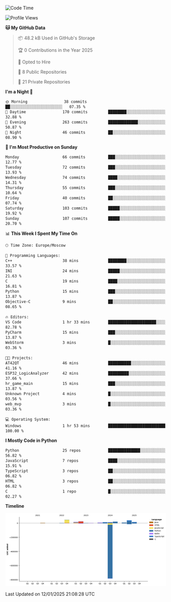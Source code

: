 <!--START_SECTION:waka-->
![Code Time](http://img.shields.io/badge/Code%20Time-582%20hrs%2017%20mins-blue)

![Profile Views](http://img.shields.io/badge/Profile%20Views-3-blue)

**🐱 My GitHub Data** 

> 📦 48.2 kB Used in GitHub's Storage 
 > 
> 🏆 0 Contributions in the Year 2025
 > 
> 💼 Opted to Hire
 > 
> 📜 8 Public Repositories 
 > 
> 🔑 21 Private Repositories 
 > 
**I'm a Night 🦉** 

```text
🌞 Morning                38 commits          ██░░░░░░░░░░░░░░░░░░░░░░░   07.35 % 
🌆 Daytime                170 commits         ████████░░░░░░░░░░░░░░░░░   32.88 % 
🌃 Evening                263 commits         █████████████░░░░░░░░░░░░   50.87 % 
🌙 Night                  46 commits          ██░░░░░░░░░░░░░░░░░░░░░░░   08.90 % 
```
📅 **I'm Most Productive on Sunday** 

```text
Monday                   66 commits          ███░░░░░░░░░░░░░░░░░░░░░░   12.77 % 
Tuesday                  72 commits          ███░░░░░░░░░░░░░░░░░░░░░░   13.93 % 
Wednesday                74 commits          ████░░░░░░░░░░░░░░░░░░░░░   14.31 % 
Thursday                 55 commits          ███░░░░░░░░░░░░░░░░░░░░░░   10.64 % 
Friday                   40 commits          ██░░░░░░░░░░░░░░░░░░░░░░░   07.74 % 
Saturday                 103 commits         █████░░░░░░░░░░░░░░░░░░░░   19.92 % 
Sunday                   107 commits         █████░░░░░░░░░░░░░░░░░░░░   20.70 % 
```


📊 **This Week I Spent My Time On** 

```text
🕑︎ Time Zone: Europe/Moscow

💬 Programming Languages: 
C++                      38 mins             ████████░░░░░░░░░░░░░░░░░   33.57 % 
INI                      24 mins             █████░░░░░░░░░░░░░░░░░░░░   21.63 % 
C                        19 mins             ████░░░░░░░░░░░░░░░░░░░░░   16.81 % 
Python                   15 mins             ███░░░░░░░░░░░░░░░░░░░░░░   13.87 % 
Objective-C              9 mins              ██░░░░░░░░░░░░░░░░░░░░░░░   08.65 % 

🔥 Editors: 
VS Code                  1 hr 33 mins        █████████████████████░░░░   82.78 % 
PyCharm                  15 mins             ███░░░░░░░░░░░░░░░░░░░░░░   13.87 % 
WebStorm                 3 mins              █░░░░░░░░░░░░░░░░░░░░░░░░   03.36 % 

🐱‍💻 Projects: 
AT42QT                   46 mins             ██████████░░░░░░░░░░░░░░░   41.16 % 
ESP32_LogicAnalyzer      42 mins             █████████░░░░░░░░░░░░░░░░   37.66 % 
hr_game_main             15 mins             ███░░░░░░░░░░░░░░░░░░░░░░   13.87 % 
Unknown Project          4 mins              █░░░░░░░░░░░░░░░░░░░░░░░░   03.56 % 
web_mvp                  3 mins              █░░░░░░░░░░░░░░░░░░░░░░░░   03.36 % 

💻 Operating System: 
Windows                  1 hr 53 mins        █████████████████████████   100.00 % 
```

**I Mostly Code in Python** 

```text
Python                   25 repos            ██████████████░░░░░░░░░░░   56.82 % 
JavaScript               7 repos             ████░░░░░░░░░░░░░░░░░░░░░   15.91 % 
TypeScript               3 repos             ██░░░░░░░░░░░░░░░░░░░░░░░   06.82 % 
HTML                     3 repos             ██░░░░░░░░░░░░░░░░░░░░░░░   06.82 % 
C                        1 repo              █░░░░░░░░░░░░░░░░░░░░░░░░   02.27 % 
```



**Timeline**

![Lines of Code chart](https://raw.githubusercontent.com/adlemx/adlemx/main/assets/bar_graph.png)


 Last Updated on 12/01/2025 21:08:28 UTC
<!--END_SECTION:waka-->
